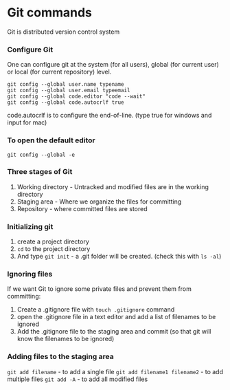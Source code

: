 # Git commands

Git is distributed version control system
### Configure Git

One can configure git at the system (for all users), global (for current user) or local (for current repository) level.

```
git config --global user.name typename
git config --global user.email typeemail
git config --global code.editor "code --wait"
git config --global code.autocrlf true
```
code.autocrlf is to configure the end-of-line. (type true for windows and input for mac)

### To open the default editor

```
git config --global -e
```
### Three stages of Git
  1. Working directory - Untracked and modified files are in the working directory
  2. Staging area - Where we organize the files for committing
  3. Repository - where committed files are stored

### Initializing git
  1. create a project directory
  2. `cd` to the project directory
  3. And type `git init` - a .git folder will be created. (check this with `ls -al`)

### Ignoring files 
If we want Git to ignore some private files and prevent them from committing:
  1. Create a .gitignore file with `touch .gitignore` command
  2. open the .gitignore file in a text editor and add a list of filenames to be ignored
  3. Add the .gitignore file to the staging area and commit (so that git will know the filenames to be ignored)

### Adding files to the staging area
`git add filename` - to add a single file
`git add filename1 filename2` - to add multiple files
`git add -A` - to add all modified files

